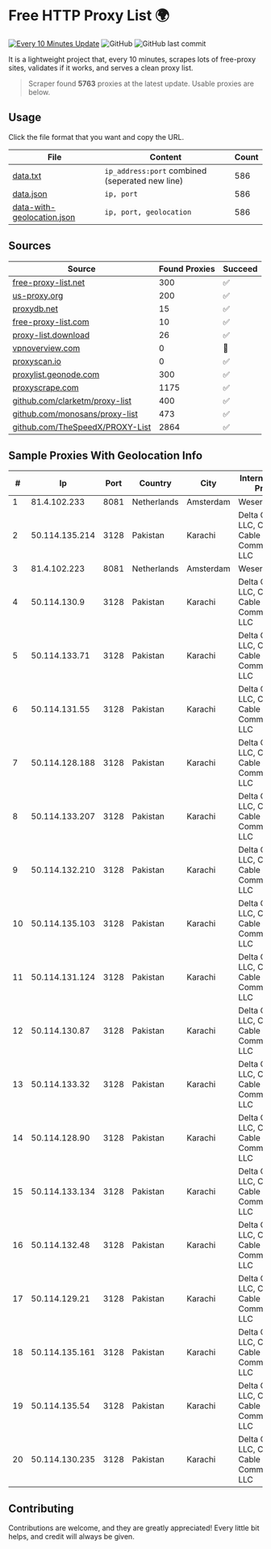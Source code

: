 
# Free HTTP Proxy List 🌍

[![Every 10 Minutes Update](https://github.com/mertguvencli/http-proxy-list/actions/workflows/main.yml/badge.svg?branch=main)](https://github.com/mertguvencli/http-proxy-list/actions/workflows/main.yml)
![GitHub](https://img.shields.io/github/license/mertguvencli/http-proxy-list)
![GitHub last commit](https://img.shields.io/github/last-commit/mertguvencli/http-proxy-list)

It is a lightweight project that, every 10 minutes, scrapes lots of free-proxy sites, validates if it works, and serves a clean proxy list.


> Scraper found **5763** proxies at the latest update. Usable proxies are below.

## Usage

Click the file format that you want and copy the URL.


|File|Content|Count|
|----|-------|-----|
|[data.txt](https://raw.githubusercontent.com/mertguvencli/http-proxy-list/main/proxy-list/data.txt)|`ip_address:port` combined (seperated new line)|586|
|[data.json](https://raw.githubusercontent.com/mertguvencli/http-proxy-list/main/proxy-list/data.json)|`ip, port`|586|
|[data-with-geolocation.json](https://raw.githubusercontent.com/mertguvencli/http-proxy-list/main/proxy-list/data-with-geolocation.json)|`ip, port, geolocation`|586|

## Sources

|Source|Found Proxies|Succeed|
|------|-------------|-------|
|[free-proxy-list.net](https://free-proxy-list.net)|300|✅|
|[us-proxy.org](https://www.us-proxy.org)|200|✅|
|[proxydb.net](http://proxydb.net)|15|✅|
|[free-proxy-list.com](https://free-proxy-list.com/?page=&port=&type%5B%5D=http&type%5B%5D=https&up_time=0&search=Search)|10|✅|
|[proxy-list.download](https://www.proxy-list.download/HTTP)|26|✅|
|[vpnoverview.com](https://vpnoverview.com/privacy/anonymous-browsing/free-proxy-servers)|0|🚫|
|[proxyscan.io](https://www.proxyscan.io)|0|✅|
|[proxylist.geonode.com](https://proxylist.geonode.com/api/proxy-list?limit=300&page=1&sort_by=lastChecked&sort_type=desc&protocols=http,https)|300|✅|
|[proxyscrape.com](https://api.proxyscrape.com/v2/?request=displayproxies&protocol=http&timeout=10000&country=all&ssl=all&anonymity=all)|1175|✅|
|[github.com/clarketm/proxy-list](https://raw.githubusercontent.com/clarketm/proxy-list/master/proxy-list-raw.txt)|400|✅|
|[github.com/monosans/proxy-list](https://raw.githubusercontent.com/monosans/proxy-list/main/proxies/http.txt)|473|✅|
|[github.com/TheSpeedX/PROXY-List](https://raw.githubusercontent.com/TheSpeedX/PROXY-List/master/http.txt)|2864|✅|


## Sample Proxies With Geolocation Info

|#|Ip|Port|Country|City|Internet Service Provider|
|-|--|----|-------|----|-------------------------|
|1|81.4.102.233|8081|Netherlands|Amsterdam|WeservIT|
|2|50.114.135.214|3128|Pakistan|Karachi|Delta Centric LLC, Comcast Cable Communications, LLC|
|3|81.4.102.223|8081|Netherlands|Amsterdam|WeservIT|
|4|50.114.130.9|3128|Pakistan|Karachi|Delta Centric LLC, Comcast Cable Communications, LLC|
|5|50.114.133.71|3128|Pakistan|Karachi|Delta Centric LLC, Comcast Cable Communications, LLC|
|6|50.114.131.55|3128|Pakistan|Karachi|Delta Centric LLC, Comcast Cable Communications, LLC|
|7|50.114.128.188|3128|Pakistan|Karachi|Delta Centric LLC, Comcast Cable Communications, LLC|
|8|50.114.133.207|3128|Pakistan|Karachi|Delta Centric LLC, Comcast Cable Communications, LLC|
|9|50.114.132.210|3128|Pakistan|Karachi|Delta Centric LLC, Comcast Cable Communications, LLC|
|10|50.114.135.103|3128|Pakistan|Karachi|Delta Centric LLC, Comcast Cable Communications, LLC|
|11|50.114.131.124|3128|Pakistan|Karachi|Delta Centric LLC, Comcast Cable Communications, LLC|
|12|50.114.130.87|3128|Pakistan|Karachi|Delta Centric LLC, Comcast Cable Communications, LLC|
|13|50.114.133.32|3128|Pakistan|Karachi|Delta Centric LLC, Comcast Cable Communications, LLC|
|14|50.114.128.90|3128|Pakistan|Karachi|Delta Centric LLC, Comcast Cable Communications, LLC|
|15|50.114.133.134|3128|Pakistan|Karachi|Delta Centric LLC, Comcast Cable Communications, LLC|
|16|50.114.132.48|3128|Pakistan|Karachi|Delta Centric LLC, Comcast Cable Communications, LLC|
|17|50.114.129.21|3128|Pakistan|Karachi|Delta Centric LLC, Comcast Cable Communications, LLC|
|18|50.114.135.161|3128|Pakistan|Karachi|Delta Centric LLC, Comcast Cable Communications, LLC|
|19|50.114.135.54|3128|Pakistan|Karachi|Delta Centric LLC, Comcast Cable Communications, LLC|
|20|50.114.130.235|3128|Pakistan|Karachi|Delta Centric LLC, Comcast Cable Communications, LLC|



## Contributing

Contributions are welcome, and they are greatly appreciated! Every
little bit helps, and credit will always be given.

